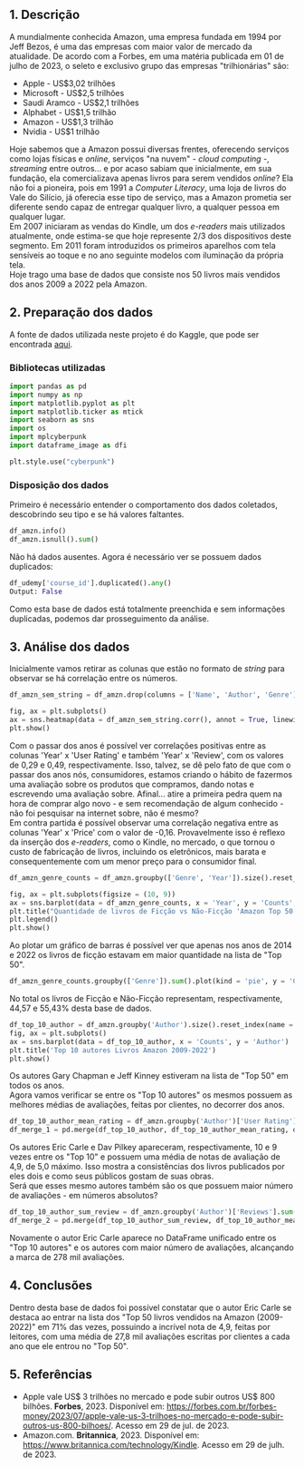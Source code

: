 ## 1. Descrição
A mundialmente conhecida Amazon, uma empresa fundada em 1994 por Jeff Bezos, é uma das empresas com maior valor de mercado da atualidade. De acordo com a Forbes, em uma matéria publicada em 01 de julho de 2023, o seleto e exclusivo grupo das empresas "trilhionárias" são:
* Apple - US$3,02 trilhões
* Microsoft - US$2,5 trilhões
* Saudi Aramco - US$2,1 trilhões
* Alphabet - US$1,5 trilhão
* Amazon - US$1,3 trilhão
* Nvidia - US$1 trilhão

Hoje sabemos que a Amazon possui diversas frentes, oferecendo serviços como lojas físicas e *online*, serviços "na nuvem" - *cloud computing* -, *streaming* entre outros... e por acaso sabiam que inicialmente, em sua fundação, ela comercializava apenas livros para serem vendidos *online*? Ela não foi a pioneira, pois em 1991 a *Computer Literacy*, uma loja de livros do Vale do Silício, já oferecia esse tipo de serviço, mas a Amazon prometia ser diferente sendo capaz de entregar qualquer livro, a qualquer pessoa em qualquer lugar.  
Em 2007 iniciaram as vendas do Kindle, um dos *e-readers* mais utilizados atualmente, onde estima-se que hoje represente 2/3 dos dispositivos deste segmento. Em 2011 foram introduzidos os primeiros aparelhos com tela sensíveis ao toque e no ano seguinte modelos com iluminação da própria tela.  
Hoje trago uma base de dados que consiste nos 50 livros mais vendidos dos anos 2009 a 2022 pela Amazon.


## 2. Preparação dos dados
A fonte de dados utilizada neste projeto é do Kaggle, que pode ser encontrada [aqui](https://www.kaggle.com/datasets/chriskachmar/amazon-top-50-bestselling-books-2009-2022).
### Bibliotecas utilizadas
``` Python
import pandas as pd
import numpy as np
import matplotlib.pyplot as plt
import matplotlib.ticker as mtick
import seaborn as sns
import os
import mplcyberpunk
import dataframe_image as dfi

plt.style.use("cyberpunk")
```

### Disposição dos dados
Primeiro é necessário entender o comportamento dos dados coletados, descobrindo seu tipo e se há valores faltantes.
```Python
df_amzn.info()
df_amzn.isnull().sum()
```

Não há dados ausentes. Agora é necessário ver se possuem dados duplicados:
```Python
df_udemy['course_id'].duplicated().any()
Output: False
```

Como esta base de dados está totalmente preenchida e sem informações duplicadas, podemos dar prosseguimento da análise.


## 3. Análise dos dados
Inicialmente vamos retirar as colunas que estão no formato de *string* para observar se há correlação entre os números.

```Python
df_amzn_sem_string = df_amzn.drop(columns = ['Name', 'Author', 'Genre'], axis = 1)

fig, ax = plt.subplots()
ax = sns.heatmap(data = df_amzn_sem_string.corr(), annot = True, linewidths = .3, cmap = "RdYlGn", fmt = '.2f')
plt.show()

```
Com o passar dos anos é possível ver correlações positivas entre as colunas 'Year' x 'User Rating' e também 'Year' x 'Review', com os valores de 0,29 e 0,49, respectivamente. Isso, talvez, se dê pelo fato de que com o passar dos anos nós, consumidores, estamos criando o hábito de fazermos uma avaliação sobre os produtos que compramos, dando notas e escrevendo uma avaliação sobre. Afinal... atire a primeira pedra quem na hora de comprar algo novo - e sem recomendação de algum conhecido - não foi pesquisar na internet sobre, não é mesmo?  
Em contra partida é possível observar uma correlação negativa entre as colunas 'Year' x 'Price' com o valor de -0,16. Provavelmente isso é reflexo da inserção dos *e-readers*, como o Kindle, no mercado, o que tornou o custo de fabricação de livros, incluindo os eletrônicos, mais barata e consequentemente com um menor preço para o consumidor final.  

```Python
df_amzn_genre_counts = df_amzn.groupby(['Genre', 'Year']).size().reset_index(name = 'Counts')

fig, ax = plt.subplots(figsize = (10, 9))
ax = sns.barplot(data = df_amzn_genre_counts, x = 'Year', y = 'Counts', hue = 'Genre')
plt.title("Quantidade de livros de Ficção vs Não-Ficção 'Amazon Top 50 livros 2009-2022'")
plt.legend()
plt.show()
```
Ao plotar um gráfico de barras é possível ver que apenas nos anos de 2014 e 2022 os livros de ficção estavam em maior quantidade na lista de "Top 50".

```Python
df_amzn_genre_counts.groupby(['Genre']).sum().plot(kind = 'pie', y = 'Counts', autopct = '%.2f%%', textprops={'color':"black"})
```
No total os livros de Ficção e Não-Ficção representam, respectivamente, 44,57 e 55,43% desta base de dados.  

```Python
df_top_10_author = df_amzn.groupby('Author').size().reset_index(name = 'Counts').sort_values(by = 'Counts', ascending = False, ignore_index = True).head(10)
fig, ax = plt.subplots()
ax = sns.barplot(data = df_top_10_author, x = 'Counts', y = 'Author')
plt.title('Top 10 autores Livros Amazon 2009-2022')
plt.show()
```
Os autores Gary Chapman e Jeff Kinney estiveram na lista de "Top 50" em todos os anos.  
Agora vamos verificar se entre os "Top 10 autores" os mesmos possuem as melhores médias de avaliações, feitas por clientes, no decorrer dos anos.

```Python
df_top_10_author_mean_rating = df_amzn.groupby('Author')['User Rating'].mean().reset_index(name = 'User Rating').sort_values(by = 'User Rating', ascending = False, ignore_index = True).head(10)
df_merge_1 = pd.merge(df_top_10_author, df_top_10_author_mean_rating, on = 'Author', how = 'inner')
```
Os autores Eric Carle e Dav Pilkey apareceram, respectivamente, 10 e 9 vezes entre os "Top 10" e possuem uma média de notas de avaliação de 4,9, de 5,0 máximo. Isso mostra a consistências dos livros publicados por eles dois e como seus públicos gostam de suas obras.  
Será que esses mesmo autores também são os que possuem maior número de avaliações - em números absolutos?

```Python
df_top_10_author_sum_review = df_amzn.groupby('Author')['Reviews'].sum().reset_index(name = 'Sum Reviews').sort_values(by = 'Sum Reviews', ignore_index = True, ascending = False).head(10)
df_merge_2 = pd.merge(df_top_10_author_sum_review, df_top_10_author_mean_rating, on = 'Author', how = 'inner')
```
Novamente o autor Eric Carle aparece no DataFrame unificado entre os "Top 10 autores" e os autores com maior número de avaliações, alcançando a marca de 278 mil avaliações.


## 4. Conclusões
Dentro desta base de dados foi possível constatar que o autor Eric Carle se destaca ao entrar na lista dos "Top 50 livros vendidos na Amazon (2009-2022)" em 71% das vezes, possuindo a incrível nota de 4,9, feitas por leitores, com uma média de 27,8 mil avaliações escritas por clientes a cada ano que ele entrou no "Top 50".


## 5. Referências
* Apple vale US$ 3 trilhões no mercado e pode subir outros US$ 800 bilhões. **Forbes**, 2023. Disponível em: <https://forbes.com.br/forbes-money/2023/07/apple-vale-us-3-trilhoes-no-mercado-e-pode-subir-outros-us-800-bilhoes/>. Acesso em 29 de jul. de 2023.
* Amazon.com. **Britannica**, 2023. Disponível em: <https://www.britannica.com/technology/Kindle>. Acesso em 29 de julh. de 2023.
